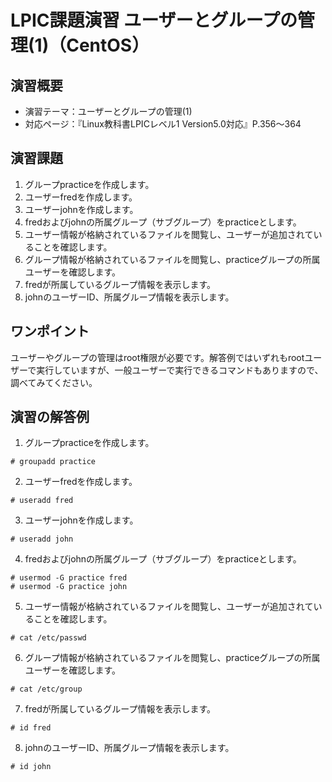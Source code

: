 # LPIC課題演習 ユーザーとグループの管理(1)（CentOS）
## 演習概要
* 演習テーマ：ユーザーとグループの管理(1)
* 対応ページ：『Linux教科書LPICレベル1 Version5.0対応』P.356～364

## 演習課題
1. グループpracticeを作成します。
2. ユーザーfredを作成します。
3. ユーザーjohnを作成します。
4. fredおよびjohnの所属グループ（サブグループ）をpracticeとします。
5. ユーザー情報が格納されているファイルを閲覧し、ユーザーが追加されていることを確認します。
6. グループ情報が格納されているファイルを閲覧し、practiceグループの所属ユーザーを確認します。
7. fredが所属しているグループ情報を表示します。
8. johnのユーザーID、所属グループ情報を表示します。

## ワンポイント
ユーザーやグループの管理はroot権限が必要です。解答例ではいずれもrootユーザーで実行していますが、一般ユーザーで実行できるコマンドもありますので、調べてみてください。

## 演習の解答例
1. グループpracticeを作成します。
```
# groupadd practice
```
2. ユーザーfredを作成します。
```
# useradd fred 
```
3. ユーザーjohnを作成します。
```
# useradd john 
```
4. fredおよびjohnの所属グループ（サブグループ）をpracticeとします。
```
# usermod -G practice fred
# usermod -G practice john
```
5. ユーザー情報が格納されているファイルを閲覧し、ユーザーが追加されていることを確認します。
```
# cat /etc/passwd
```
6. グループ情報が格納されているファイルを閲覧し、practiceグループの所属ユーザーを確認します。
```
# cat /etc/group
```
7. fredが所属しているグループ情報を表示します。
```
# id fred
```
8. johnのユーザーID、所属グループ情報を表示します。
```
# id john
```

